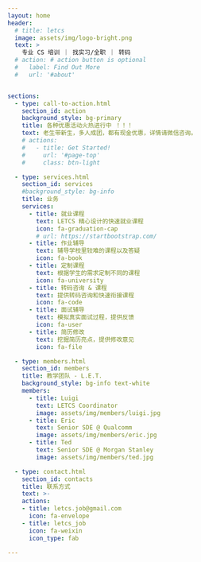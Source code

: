 ```yaml
---
layout: home
header:
  # title: letcs
  image: assets/img/logo-bright.png
  text: >
    专业 CS 培训 ｜ 找实习/全职 ｜ 转码
  # action: # action button is optional
  #   label: Find Out More
  #   url: '#about'


sections:
  - type: call-to-action.html
    section_id: action
    background_style: bg-primary
    title: 各种优惠活动火热进行中 ！！！
    text: 老生带新生，多人成团，都有现金优惠，详情请微信咨询。
    # actions:
    #   - title: Get Started!
    #     url: '#page-top'
    #     class: btn-light

  - type: services.html
    section_id: services
    #background_style: bg-info
    title: 业务
    services:
      - title: 就业课程
        text: LETCS 精心设计的快速就业课程
        icon: fa-graduation-cap
        # url: https://startbootstrap.com/
      - title: 作业辅导
        text: 辅导学校里较难的课程以及答疑
        icon: fa-book
      - title: 定制课程
        text: 根据学生的需求定制不同的课程
        icon: fa-university
      - title: 转码咨询 & 课程
        text: 提供转码咨询和快速衔接课程
        icon: fa-code
      - title: 面试辅导
        text: 模拟真实面试过程，提供反馈
        icon: fa-user
      - title: 简历修改
        text: 挖掘简历亮点，提供修改意见
        icon: fa-file

  - type: members.html
    section_id: members
    title: 教学团队 - L.E.T.
    background_style: bg-info text-white
    members:
      - title: Luigi
        text: LETCS Coordinator
        image: assets/img/members/luigi.jpg
      - title: Eric
        text: Senior SDE @ Qualcomm
        image: assets/img/members/eric.jpg
      - title: Ted
        text: Senior SDE @ Morgan Stanley
        image: assets/img/members/ted.jpg

  - type: contact.html
    section_id: contacts
    title: 联系方式
    text: >-
    actions:
    - title: letcs.job@gmail.com
      icon: fa-envelope
    - title: letcs_job
      icon: fa-weixin
      icon_type: fab

---
```

